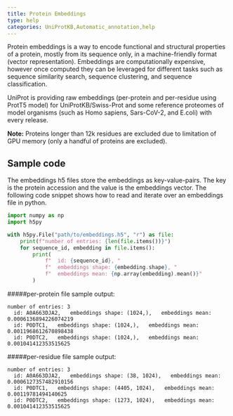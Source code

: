 ```yaml
---
title: Protein Embeddings
type: help
categories: UniProtKB,Automatic_annotation,help
---
```


Protein embeddings is a way to encode functional and structural properties of a protein, mostly from its 
sequence only, in a machine-friendly format (vector representation). Embeddings are computationally expensive, 
however once computed they can be leveraged for different tasks such as sequence similarity search, sequence 
clustering, and sequence classification.

UniProt is providing raw embeddings (per-protein and per-residue using ProtT5 model) for UniProtKB/Swiss-Prot and some 
reference proteomes of model organisms (such as Homo sapiens, Sars-CoV-2, and E.coli) with every release.

**Note:** Proteins longer than 12k residues are excluded due to limitation of GPU memory (only a handful of proteins 
are excluded). 

## Sample code
The embeddings h5 files store the embeddings as key-value-pairs. The key is the protein accession and the value is 
the embeddings vector. The following code snippet shows how to read and iterate over an embeddings file in python.

```python
import numpy as np
import h5py

with h5py.File("path/to/embeddings.h5", "r") as file:
    print(f"number of entries: {len(file.items())}")
    for sequence_id, embedding in file.items():
        print(
            f"  id: {sequence_id}, "
            f"  embeddings shape: {embedding.shape}, "
            f"  embeddings mean: {np.array(embedding).mean()}"
        )
```

#####per-protein file sample output:

```
number of entries: 3
  id: A0A663DJA2,   embeddings shape: (1024,),   embeddings mean: 0.0006136894226074219
  id: P0DTC1,   embeddings shape: (1024,),   embeddings mean: 0.0011968612670898438
  id: P0DTC2,   embeddings shape: (1024,),   embeddings mean: 0.001041412353515625
```

#####per-residue file sample output:

```
number of entries: 3
  id: A0A663DJA2,   embeddings shape: (38, 1024),   embeddings mean: 0.0006127357482910156
  id: P0DTC1,   embeddings shape: (4405, 1024),   embeddings mean: 0.00119781494140625
  id: P0DTC2,   embeddings shape: (1273, 1024),   embeddings mean: 0.001041412353515625
```